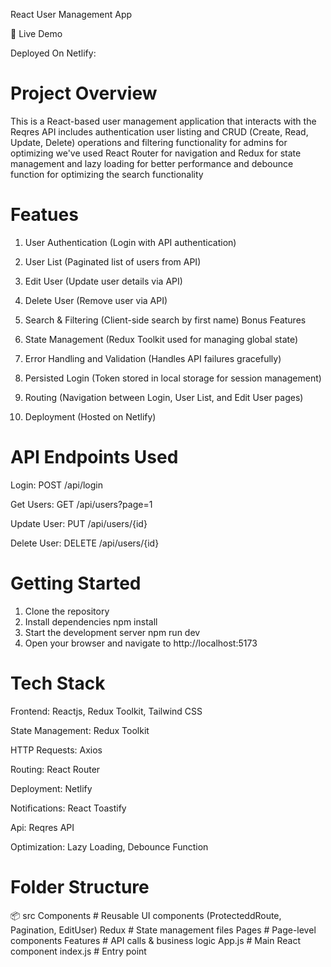 React User Management App

🚀 Live Demo

Deployed On Netlify:

# Project Overview

This is a React-based user management application that interacts with the Reqres API includes authentication user listing and CRUD (Create, Read, Update, Delete) operations and filtering functionality for admins for optimizing we've used React Router for navigation and Redux for state management and lazy loading for better performance and debounce function for optimizing the search functionality

# Featues

1. User Authentication (Login with API authentication)

2. User List (Paginated list of users from API)

3. Edit User (Update user details via API)

4. Delete User (Remove user via API)

5. Search & Filtering (Client-side search by first name) Bonus Features

6. State Management (Redux Toolkit used for managing global state)

7. Error Handling and Validation (Handles API failures gracefully)

8. Persisted Login (Token stored in local storage for session management)

9. Routing (Navigation between Login, User List, and Edit User pages)

10. Deployment (Hosted on Netlify)

# API Endpoints Used

Login: POST /api/login

Get Users: GET /api/users?page=1

Update User: PUT /api/users/{id}

Delete User: DELETE /api/users/{id}

# Getting Started

1. Clone the repository
2. Install dependencies npm install
3. Start the development server npm run dev
4. Open your browser and navigate to http://localhost:5173

# Tech Stack

Frontend: Reactjs, Redux Toolkit, Tailwind CSS

State Management: Redux Toolkit

HTTP Requests: Axios

Routing: React Router

Deployment: Netlify

Notifications: React Toastify

Api: Reqres API

Optimization: Lazy Loading, Debounce Function

# Folder Structure

📦 src
Components # Reusable UI components (ProtecteddRoute, Pagination, EditUser)
Redux # State management files
Pages # Page-level components
Features # API calls & business logic
App.js # Main React component
index.js # Entry point
